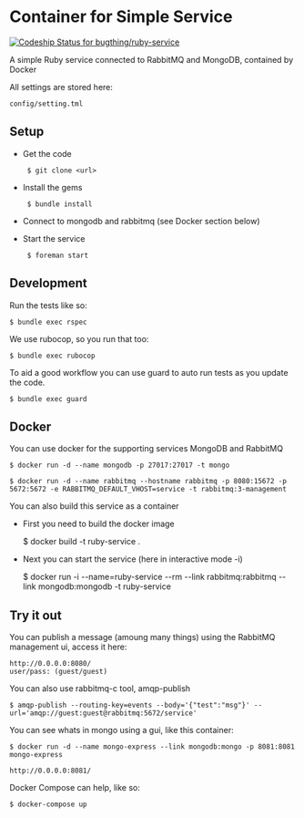 Container for Simple Service
============================

[![Codeship Status for bugthing/ruby-service](https://app.codeship.com/projects/b216e300-83fb-0137-10a3-426947b65a56/status?branch=master)](https://app.codeship.com/projects/353160)

A simple Ruby service connected to RabbitMQ and MongoDB, contained by Docker

All settings are stored here:

    config/setting.tml

Setup
------

* Get the code

       $ git clone <url>

* Install the gems

       $ bundle install

* Connect to mongodb and rabbitmq (see Docker section below)

* Start the service

       $ foreman start

Development
-----------

Run the tests like so:

    $ bundle exec rspec

We use rubocop, so you run that too:

    $ bundle exec rubocop

To aid a good workflow you can use guard to auto run tests as you update the code.

    $ bundle exec guard

Docker
------

You can use docker for the supporting services MongoDB and RabbitMQ

    $ docker run -d --name mongodb -p 27017:27017 -t mongo

    $ docker run -d --name rabbitmq --hostname rabbitmq -p 8080:15672 -p 5672:5672 -e RABBITMQ_DEFAULT_VHOST=service -t rabbitmq:3-management

You can also build this service as a container

* First you need to build the docker image

    $ docker build -t ruby-service .

* Next you can start the service (here in interactive mode -i)

    $ docker run -i --name=ruby-service --rm --link rabbitmq:rabbitmq --link mongodb:mongodb -t ruby-service

Try it out
----------

You can publish a message (amoung many things) using the RabbitMQ management ui, access it here:

	http://0.0.0.0:8080/
	user/pass: (guest/guest)

You can also use rabbitmq-c tool, amqp-publish

    $ amqp-publish --routing-key=events --body='{"test":"msg"}' --url='amqp://guest:guest@rabbitmq:5672/service'

You can see whats in mongo using a gui, like this container:

	$ docker run -d --name mongo-express --link mongodb:mongo -p 8081:8081 mongo-express

	http://0.0.0.0:8081/

Docker Compose can help, like so:

    $ docker-compose up
